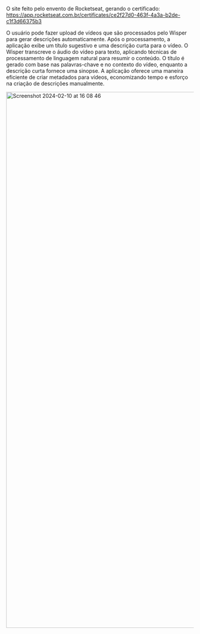 O site feito pelo envento de Rocketseat, gerando o certificado: https://app.rocketseat.com.br/certificates/ce2f27d0-463f-4a3a-b2de-c1f3d66375b3

  O usuário pode fazer upload de vídeos que são processados pelo Wisper para gerar descrições automaticamente. 
Após o processamento, a aplicação exibe um título sugestivo e uma descrição curta para o vídeo. 
O Wisper transcreve o áudio do vídeo para texto, aplicando técnicas de processamento de linguagem natural para resumir o conteúdo. 
O título é gerado com base nas palavras-chave e no contexto do vídeo, enquanto a descrição curta fornece uma sinopse. 
A aplicação oferece uma maneira eficiente de criar metadados para vídeos, economizando tempo e esforço na criação de descrições manualmente.

<img width="1438" alt="Screenshot 2024-02-10 at 16 08 46" src="https://github.com/Milomem/nlwia-web/assets/113381434/64490edb-ef37-410a-b02f-e23b6dd27183">
